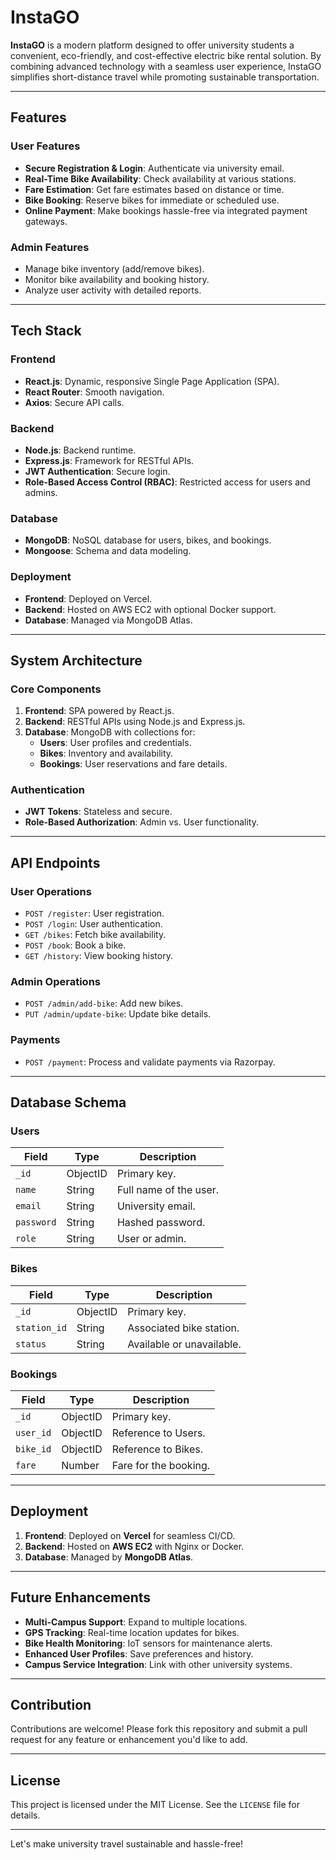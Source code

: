 # InstaGO

**InstaGO** is a modern platform designed to offer university students a convenient, eco-friendly, and cost-effective electric bike rental solution. By combining advanced technology with a seamless user experience, InstaGO simplifies short-distance travel while promoting sustainable transportation.

---

## Features

### **User Features**
- **Secure Registration & Login**: Authenticate via university email.
- **Real-Time Bike Availability**: Check availability at various stations.
- **Fare Estimation**: Get fare estimates based on distance or time.
- **Bike Booking**: Reserve bikes for immediate or scheduled use.
- **Online Payment**: Make bookings hassle-free via integrated payment gateways.

### **Admin Features**
- Manage bike inventory (add/remove bikes).
- Monitor bike availability and booking history.
- Analyze user activity with detailed reports.

---

## Tech Stack

### **Frontend**
- **React.js**: Dynamic, responsive Single Page Application (SPA).
- **React Router**: Smooth navigation.
- **Axios**: Secure API calls.

### **Backend**
- **Node.js**: Backend runtime.
- **Express.js**: Framework for RESTful APIs.
- **JWT Authentication**: Secure login.
- **Role-Based Access Control (RBAC)**: Restricted access for users and admins.

### **Database**
- **MongoDB**: NoSQL database for users, bikes, and bookings.
- **Mongoose**: Schema and data modeling.

### **Deployment**
- **Frontend**: Deployed on Vercel.
- **Backend**: Hosted on AWS EC2 with optional Docker support.
- **Database**: Managed via MongoDB Atlas.

---

## System Architecture

### **Core Components**
1. **Frontend**: SPA powered by React.js.
2. **Backend**: RESTful APIs using Node.js and Express.js.
3. **Database**: MongoDB with collections for:
   - **Users**: User profiles and credentials.
   - **Bikes**: Inventory and availability.
   - **Bookings**: User reservations and fare details.

### **Authentication**
- **JWT Tokens**: Stateless and secure.
- **Role-Based Authorization**: Admin vs. User functionality.

---

## API Endpoints

### **User Operations**
- `POST /register`: User registration.
- `POST /login`: User authentication.
- `GET /bikes`: Fetch bike availability.
- `POST /book`: Book a bike.
- `GET /history`: View booking history.

### **Admin Operations**
- `POST /admin/add-bike`: Add new bikes.
- `PUT /admin/update-bike`: Update bike details.

### **Payments**
- `POST /payment`: Process and validate payments via Razorpay.

---

## Database Schema

### **Users**
| Field       | Type       | Description                |
|-------------|------------|----------------------------|
| `_id`       | ObjectID   | Primary key.               |
| `name`      | String     | Full name of the user.     |
| `email`     | String     | University email.          |
| `password`  | String     | Hashed password.           |
| `role`      | String     | User or admin.             |

### **Bikes**
| Field       | Type       | Description                |
|-------------|------------|----------------------------|
| `_id`       | ObjectID   | Primary key.               |
| `station_id`| String     | Associated bike station.   |
| `status`    | String     | Available or unavailable.  |

### **Bookings**
| Field       | Type       | Description                |
|-------------|------------|----------------------------|
| `_id`       | ObjectID   | Primary key.               |
| `user_id`   | ObjectID   | Reference to Users.        |
| `bike_id`   | ObjectID   | Reference to Bikes.        |
| `fare`      | Number     | Fare for the booking.      |

---

## Deployment

1. **Frontend**: Deployed on **Vercel** for seamless CI/CD.
2. **Backend**: Hosted on **AWS EC2** with Nginx or Docker.
3. **Database**: Managed by **MongoDB Atlas**.

---

## Future Enhancements
- **Multi-Campus Support**: Expand to multiple locations.
- **GPS Tracking**: Real-time location updates for bikes.
- **Bike Health Monitoring**: IoT sensors for maintenance alerts.
- **Enhanced User Profiles**: Save preferences and history.
- **Campus Service Integration**: Link with other university systems.

---

## Contribution

Contributions are welcome! Please fork this repository and submit a pull request for any feature or enhancement you'd like to add.

---

## License

This project is licensed under the MIT License. See the `LICENSE` file for details.

---

Let's make university travel sustainable and hassle-free!
